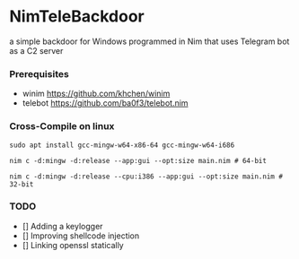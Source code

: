 # NimTeleBackdoor

a simple backdoor for Windows programmed in Nim that uses Telegram bot as a C2 server

### Prerequisites

* winim https://github.com/khchen/winim 
* telebot https://github.com/ba0f3/telebot.nim

### Cross-Compile on linux

```
sudo apt install gcc-mingw-w64-x86-64 gcc-mingw-w64-i686

nim c -d:mingw -d:release --app:gui --opt:size main.nim # 64-bit

nim c -d:mingw -d:release --cpu:i386 --app:gui --opt:size main.nim # 32-bit

```

### TODO

- [] Adding a keylogger
- [] Improving shellcode injection
- [] Linking openssl statically 
